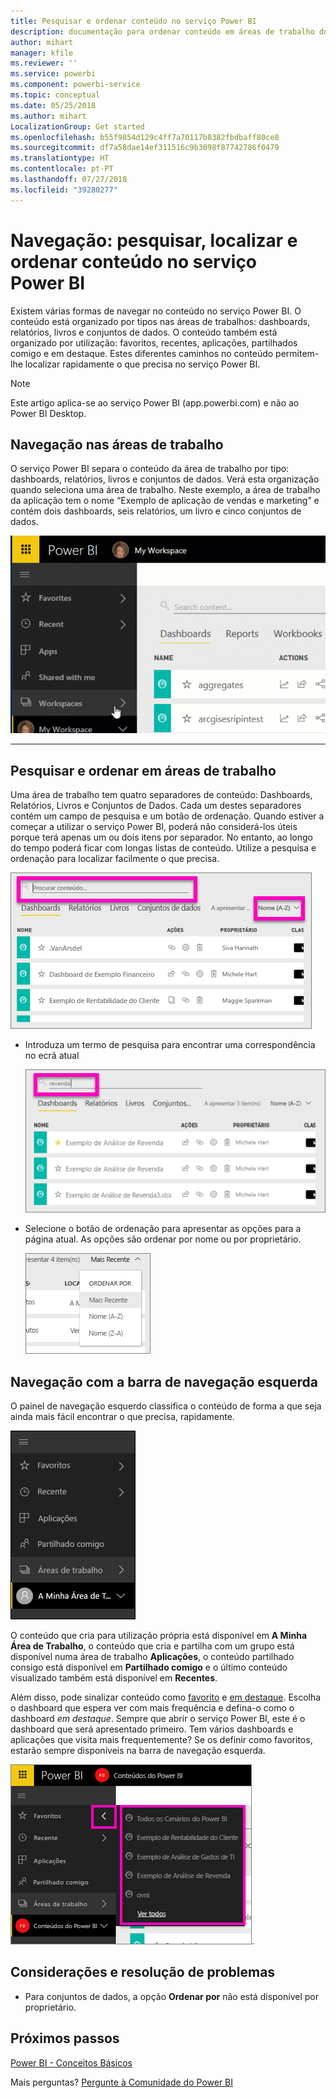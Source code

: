 ```yaml
---
title: Pesquisar e ordenar conteúdo no serviço Power BI
description: documentação para ordenar conteúdo em áreas de trabalho do Power BI
author: mihart
manager: kfile
ms.reviewer: ''
ms.service: powerbi
ms.component: powerbi-service
ms.topic: conceptual
ms.date: 05/25/2018
ms.author: mihart
LocalizationGroup: Get started
ms.openlocfilehash: b55f9854d129c4ff7a70117b8382fbdbaff80ce8
ms.sourcegitcommit: df7a58dae14ef311516c9b3098f87742786f0479
ms.translationtype: HT
ms.contentlocale: pt-PT
ms.lasthandoff: 07/27/2018
ms.locfileid: "39280277"
---
```

# <a name="navigation-searching-finding-and-sorting-content-in-power-bi-service"></a>Navegação: pesquisar, localizar e ordenar conteúdo no serviço Power BI
Existem várias formas de navegar no conteúdo no serviço Power BI. O conteúdo está organizado por tipos nas áreas de trabalhos: dashboards, relatórios, livros e conjuntos de dados.  O conteúdo também está organizado por utilização: favoritos, recentes, aplicações, partilhados comigo e em destaque. Estes diferentes caminhos no conteúdo permitem-lhe localizar rapidamente o que precisa no serviço Power BI.  

>[!NOTE] 
>Este artigo aplica-se ao serviço Power BI (app.powerbi.com) e não ao Power BI Desktop.

## <a name="navigation-within-workspaces"></a>Navegação nas áreas de trabalho

O serviço Power BI separa o conteúdo da área de trabalho por tipo: dashboards, relatórios, livros e conjuntos de dados. Verá esta organização quando seleciona uma área de trabalho. Neste exemplo, a área de trabalho da aplicação tem o nome “Exemplo de aplicação de vendas e marketing” e contém dois dashboards, seis relatórios, um livro e cinco conjuntos de dados.

![vídeo](media/service-navigation-search-filter-sort/workspaces.gif)

________________________________________

## <a name="searching-and-sorting-in-workspaces"></a>Pesquisar e ordenar em áreas de trabalho
Uma área de trabalho tem quatro separadores de conteúdo: Dashboards, Relatórios, Livros e Conjuntos de Dados.  Cada um destes separadores contém um campo de pesquisa e um botão de ordenação.  Quando estiver a começar a utilizar o serviço Power BI, poderá não considerá-los úteis porque terá apenas um ou dois itens por separador.  No entanto, ao longo do tempo poderá ficar com longas listas de conteúdo.  Utilize a pesquisa e ordenação para localizar facilmente o que precisa.

![Separador Dashboards](media/service-navigation-search-filter-sort/power-bi-search-sort2.png)

* Introduza um termo de pesquisa para encontrar uma correspondência no ecrã atual
  
   ![introduza um termo de pesquisa](media/service-navigation-search-filter-sort/power-bi-search2.png)
* Selecione o botão de ordenação para apresentar as opções para a página atual. As opções são ordenar por nome ou por proprietário.
  
   ![menu de ordenação](media/service-navigation-search-filter-sort/power-bi-sort-alpha.png)

## <a name="navigation-using-the-left-navbar"></a>Navegação com a barra de navegação esquerda
O painel de navegação esquerdo classifica o conteúdo de forma a que seja ainda mais fácil encontrar o que precisa, rapidamente.  

![painel de navegação à esquerda](media/service-navigation-search-filter-sort/power-bi-newnav.png)



O conteúdo que cria para utilização própria está disponível em **A Minha Área de Trabalho**, o conteúdo que cria e partilha com um grupo está disponível numa área de trabalho **Aplicações**, o conteúdo partilhado consigo está disponível em **Partilhado comigo** e o último conteúdo visualizado também está disponível em **Recentes**.

Além disso, pode sinalizar conteúdo como [favorito](service-dashboard-favorite.md) e [em destaque](service-dashboard-featured.md). Escolha o dashboard que espera ver com mais frequência e defina-o como o dashboard *em destaque*. Sempre que abrir o serviço Power BI, este é o dashboard que será apresentado primeiro. Tem vários dashboards e aplicações que visita mais frequentemente? Se os definir como favoritos, estarão sempre disponíveis na barra de navegação esquerda.

![Lista de opções Favoritos](media/service-navigation-search-filter-sort/power-bi-favorite-flyout.png).


## <a name="considerations-and-troubleshooting"></a>Considerações e resolução de problemas
* Para conjuntos de dados, a opção **Ordenar por** não está disponível por proprietário.

## <a name="next-steps"></a>Próximos passos
[Power BI - Conceitos Básicos](service-basic-concepts.md)

Mais perguntas? [Pergunte à Comunidade do Power BI](http://community.powerbi.com/)
